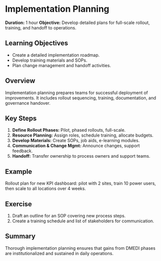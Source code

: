# Implementation Planning

**Duration:** 1 hour
**Objective:** Develop detailed plans for full-scale rollout, training, and handoff to operations.

## Learning Objectives
- Create a detailed implementation roadmap.  
- Develop training materials and SOPs.  
- Plan change management and handoff activities.

## Overview
Implementation planning prepares teams for successful deployment of improvements. It includes rollout sequencing, training, documentation, and governance handover.

## Key Steps
1. **Define Rollout Phases:** Pilot, phased rollouts, full-scale.  
2. **Resource Planning:** Assign roles, schedule training, allocate budgets.  
3. **Develop Materials:** Create SOPs, job aids, e-learning modules.  
4. **Communication & Change Mgmt:** Announce changes, support feedback.  
5. **Handoff:** Transfer ownership to process owners and support teams.

## Example
Rollout plan for new KPI dashboard: pilot with 2 sites, train 10 power users, then scale to all locations over 4 weeks.

## Exercise
1. Draft an outline for an SOP covering new process steps.  
2. Create a training schedule and list of stakeholders for communication.

## Summary
Thorough implementation planning ensures that gains from DMEDI phases are institutionalized and sustained in daily operations.
